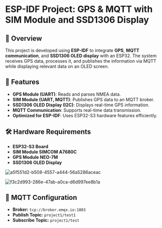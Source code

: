 # ESP-IDF Project: GPS & MQTT with SIM Module and SSD1306 Display

## 📌 Overview
This project is developed using **ESP-IDF** to integrate **GPS**, **MQTT communication**, and **SSD1306 OLED display** with an ESP32. The system receives GPS data, processes it, and publishes the information via MQTT while displaying relevant data on an OLED screen.

## 🚀 Features
- **GPS Module (UART)**: Reads and parses NMEA data.
- **SIM Module (UART, MQTT)**: Publishes GPS data to an MQTT broker.
- **SSD1306 OLED Display (I2C)**: Displays real-time GPS information.
- **MQTT Communication**: Supports real-time data transmission.
- **Optimized for ESP-IDF**: Uses ESP32-S3 hardware features efficiently.

## 🛠 Hardware Requirements
- **ESP32-S3 Board**
- **SIM Module SIMCOM A7680C**
- **GPS Module NEO-7M**
- **SSD1306 OLED Display**

![a5f551d2-b508-4557-a444-56a5286aceac](https://github.com/user-attachments/assets/5786d198-5a96-4e16-b3d5-f72ae16eea5b)

![f3c2d993-286e-47ab-a0ca-d6d997ee8b1a](https://github.com/user-attachments/assets/6623039f-5f14-4c63-a71f-f22a4ca203b6)


## 📡 MQTT Configuration
- **Broker:** `tcp://broker.emqx.io:1883`
- **Publish Topic:** `project1/test1`
- **Subscribe Topic:** `project1/test`

